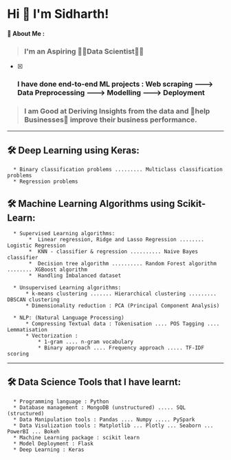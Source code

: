 
# Hi 👋  I'm Sidharth! 


#### 🚀 About Me :
  > ###   I'm an Aspiring 🎇🎇Data Scientist🎇🎇
  - [x] ###   I have done **end-to-end** ML projects :   **Web scraping** ---> **Data Preprocessing** ---> **Modelling** ---> **Deployment**  
  > ###   I am Good at **Deriving Insights** from the data and **🎇help Businesses🎇** improve their business performance.
---   

## 🛠 Deep Learning using Keras:

      * Binary classification problems ......... Multiclass classification problems
      * Regression problems

## 🛠 Machine Learning Algorithms using Scikit-Learn:

      * Supervised Learning algorithms:
           *  Linear regression, Ridge and Lasso Regression ........ Logistic Regression
           *  KNN - classifier & regression .......... Naive Bayes classifier
           *  Decision tree algorithm .......... Random Forest algorithm ........ XGBoost algorithm
           *  Handling Imbalanced dataset

      * Unsupervised Learning algorithms:
          * k-means clustering ....... Hierarchical clustering ......... DBSCAN clustering
          * Dimensionality reduction : PCA (Principal Component Analysis)

      * NLP: (Natural Language Processing)
          * Compressing Textual data : Tokenisation .... POS Tagging .... Lemmatisation
          * Vectorization : 
              * 1-gram .... n-gram vocabulary
              * Binary approach .... Frequency approach ..... TF-IDF scoring
---


## 🛠 Data Science Tools that I have learnt:

      * Programming language : Python                                                            
      * Database management : MongoDB (unstructured) ..... SQL (structured)                                                            
      * Data Manipulation tools : Pandas .... Numpy ..... PySpark
      * Data Visulization tools : Matplotlib ... Plotly ... Seaborn ... PowerBI ... Bokeh
      * Machine Learning package : scikit learn
      * Model Deployment : Flask
      * Deep Learning : Keras

